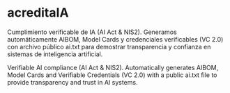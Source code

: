 # acreditaIA
Cumplimiento verificable de IA (AI Act &amp; NIS2). Generamos automáticamente AIBOM, Model Cards y credenciales verificables (VC 2.0) con archivo público ai.txt para demostrar transparencia y confianza en sistemas de inteligencia artificial.

Verifiable AI compliance (AI Act & NIS2). Automatically generates AIBOM, Model Cards and Verifiable Credentials (VC 2.0) with a public ai.txt file to provide transparency and trust in AI systems.
